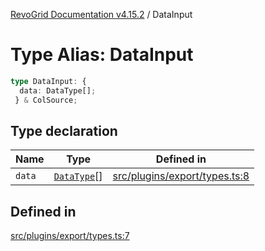 [RevoGrid Documentation v4.15.2](README.md) / DataInput

# Type Alias: DataInput

```ts
type DataInput: {
  data: DataType[];
 } & ColSource;
```

## Type declaration

| Name | Type | Defined in |
| ------ | ------ | ------ |
| `data` | [`DataType`](TypeAlias.DataType.md)[] | [src/plugins/export/types.ts:8](https://github.com/revolist/revogrid/blob/30cfedca97f5b42c948bd2668fa87c350d2411bd/src/plugins/export/types.ts#L8) |

## Defined in

[src/plugins/export/types.ts:7](https://github.com/revolist/revogrid/blob/30cfedca97f5b42c948bd2668fa87c350d2411bd/src/plugins/export/types.ts#L7)
